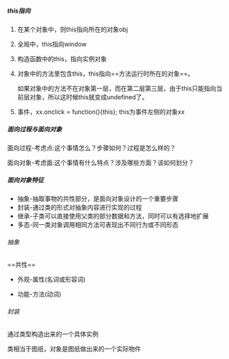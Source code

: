##### this指向

1. 在某个对象中，则this指向所在的对象obj

2. 全局中，this指向window

3. 构造函数中的this，指向实例对象

4. 对象中的方法里包含this，this指向==方法运行时所在的对象==。

   如果对象中的方法不在对象第一层，而在第二层第三层，由于this只能指向当前层对象，所以这时候this就变成undefined了。

5. 事件，xx.onclick = function(){this}; this为事件左侧的对象xx





##### 面向过程与面向对象

面向过程-考虑点:这个事情怎么？步骤如何？过程是怎么样的？

面向对象-考虑面:这个事情有什么特点？涉及哪些方面？该如何划分？



##### 面向对象特征

- 抽象-抽取事物的共性部分，是面向对象设计的一个重要步骤
- 封装-通过类的形式对抽象内容进行实现的过程
- 继承-子类可以直接使用父类的部分数据和方法，同时可以有选择地扩展
- 多态-同一类对象调用相同方法可表现出不同行为或不同形态



###### 抽象

==共性==

- 外观-属性(名词或形容词)

- 功能-方法(动词)

###### 封装



通过类型构造出来的一个具体实例



类相当于图纸，对象是图纸做出来的一个实际物件